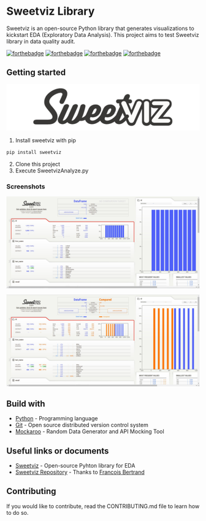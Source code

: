# Sweetviz Library

Sweetviz is an open-source Python library that generates visualizations to kickstart EDA (Exploratory Data Analysis).
This project aims to test Sweetviz library in data quality audit.

[![forthebadge](https://forthebadge.com/images/badges/you-didnt-ask-for-this.svg)](http://forthebadge.com) [![forthebadge](https://forthebadge.com/images/badges/contains-technical-debt.svg)](http://forthebadge.com)  [![forthebadge](https://forthebadge.com/images/badges/check-it-out.svg)](http://forthebadge.com)  [![forthebadge](https://forthebadge.com/images/badges/built-with-love.svg)](http://forthebadge.com)

## Getting started

![Sweetviz](./images/sweetviz-logo-128.png)

1. Install sweetviz with pip

```bat
pip install sweetviz
```

2. Clone this project
3. Execute SweetvizAnalyze.py

### Screenshots

![Analysis](./images/sweetviz-analyse.png)

![Comparaison](./images/sweetviz-comparaison.png)

## Build with

* [Python](https://www.python.org/) - Programming language
* [Git](https://git-scm.com) - Open source distributed version control system
* [Mockaroo](https://www.mockaroo.com/) - Random Data Generator and API Mocking Tool

## Useful links or documents

* [Sweetviz](https://pypi.org/project/sweetviz/) - Open-source Pyhton library for EDA
* [Sweetviz Repository](https://github.com/fbdesignpro/sweetviz) - Thanks to [Francois Bertrand](https://github.com/fbdesignpro)

## Contributing

If you would like to contribute, read the CONTRIBUTING.md file to learn how to do so.
